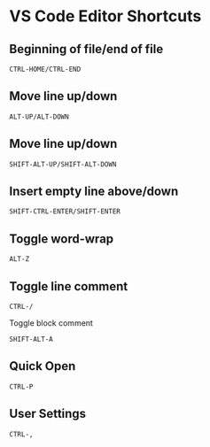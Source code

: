 # VS Code Editor Shortcuts

## Beginning of file/end of file
```
CTRL-HOME/CTRL-END
```

## Move line up/down
```
ALT-UP/ALT-DOWN
```

## Move line up/down
```
SHIFT-ALT-UP/SHIFT-ALT-DOWN
```

## Insert empty line above/down
```
SHIFT-CTRL-ENTER/SHIFT-ENTER
```

## Toggle word-wrap
```
ALT-Z
```

## Toggle line comment
```
CTRL-/
```

Toggle block comment
```
SHIFT-ALT-A
```

## Quick Open
```
CTRL-P
```

## User Settings
```
CTRL-,
```

